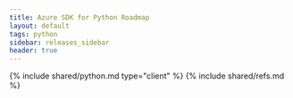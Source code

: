 ```yaml
---
title: Azure SDK for Python Roadmap
layout: default
tags: python
sidebar: releases_sidebar
header: true
---
```

{% include shared/python.md type="client" %}
{% include shared/refs.md %}
